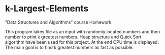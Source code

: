 # k-Largest-Elements
"Data Structures and Algorithms" course Homework

This program takes file as an input with randomly located numbers and then number to print k greatest numbers.
Heap structure and Quick Sort algorithm have been used for this project.
At the end CPU time is displayed. The main goal is to find k greatest numbers as fast as possible.

